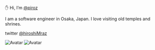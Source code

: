 ✋ Hi, I’m [@piroz](https://github.com/piroz)

I am a software engineer in Osaka, Japan. I love visiting old temples and shrines.

twitter [@hiroshiMraz](https://twitter.com/hiroshiMraz)

![Avatar](https://pbs.twimg.com/profile_images/1517775920005664768/5mLWPxMf_400x400.jpg#avatar)
![Avatar](https://avatars.githubusercontent.com/u/8933647?v=4#avatar)
